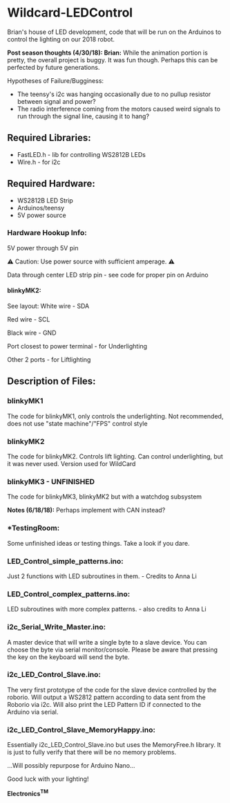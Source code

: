 # Wildcard-LEDControl
Brian's house of LED development, code that will be run on the Arduinos to control the lighting on our 2018 robot. 


<b>Post season thoughts (4/30/18): Brian:</b> While the animation portion is pretty, the overall project is buggy. It was fun though. Perhaps this can be perfected by future generations. 

Hypotheses of Failure/Bugginess:
- The teensy's i2c was hanging occasionally due to no pullup resistor between signal and power?
- The radio interference coming from the motors caused weird signals to run through the signal line, causing it to hang?

## Required Libraries:
- FastLED.h - lib for controlling WS2812B LEDs
- Wire.h - for i2c

## Required Hardware:
- WS2812B LED Strip
- Arduinos/teensy
- 5V power source

### Hardware Hookup Info:
5V power through 5V pin

:warning: Caution: Use power source with sufficient amperage. :warning:

Data through center LED strip pin - see code for proper pin on Arduino

#### blinkyMK2:
See layout: 
White wire - SDA

Red wire - SCL

Black wire - GND


Port closest to power terminal - for Underlighting

Other 2 ports - for Liftlighting

## Description of Files:

### blinkyMK1 
The code for blinkyMK1, only controls the underlighting. Not recommended, does not use "state machine"/"FPS" control style

### blinkyMK2
The code for blinkyMK2. Controls lift lighting. Can control underlighting, but it was never used. Version used for WildCard

### blinkyMK3 - UNFINISHED
The code for blinkyMK3, blinkyMK2 but with a watchdog subsystem

<b>Notes (6/18/18):</b> Perhaps implement with CAN instead?

### *TestingRoom:
Some unfinished ideas or testing things. Take a look if you dare.

### LED_Control_simple_patterns.ino:
Just 2 functions with LED subroutines in them. - Credits to Anna Li

### LED_Control_complex_patterns.ino:
LED subroutines with more complex patterns. - also credits to Anna Li

### i2c_Serial_Write_Master.ino:
A master device that will write a single byte to a slave device. You can choose the byte via serial monitor/console. Please be aware that pressing the key on the keyboard will send the byte.

### i2c_LED_Control_Slave.ino:
The very first prototype of the code for the slave device controlled by the roborio. Will output a WS2812 pattern according to data sent from the Roborio via i2c. Will also print the LED Pattern ID if connected to the Arduino via serial.

### i2c_LED_Control_Slave_MemoryHappy.ino:
Essentially i2c_LED_Control_Slave.ino but uses the MemoryFree.h library. It is just to fully verify that there will be no memory problems.

...Will possibly repurpose for Arduino Nano...

Good luck with your lighting!





<b>Electronics<sup>TM</sup></b>
